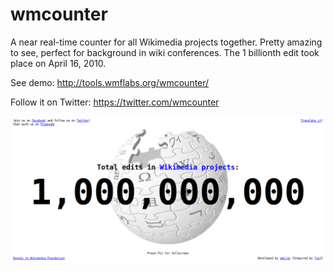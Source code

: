 wmcounter
=========

A near real-time counter for all Wikimedia projects together. Pretty amazing to see, perfect for background in wiki conferences. The 1 billionth edit took place on April 16, 2010.

See demo: http://tools.wmflabs.org/wmcounter/

Follow it on Twitter: https://twitter.com/wmcounter

![alt text](https://raw.githubusercontent.com/emijrp/wmcounter/master/public_html/onebillion.png)
